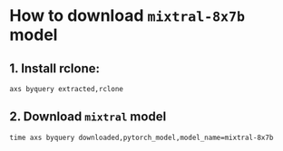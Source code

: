 # How to download `mixtral-8x7b` model 

## 1. Install rclone:
```
axs byquery extracted,rclone
```

## 2. Download `mixtral` model
```
time axs byquery downloaded,pytorch_model,model_name=mixtral-8x7b
```

